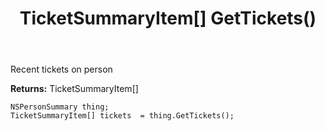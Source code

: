 ﻿---
uid: crmscript_ref_NSPersonSummary_GetTickets
title: TicketSummaryItem[] GetTickets()
intellisense: NSPersonSummary.GetTickets
keywords: NSPersonSummary, GetTickets
so.topic: reference
---

Recent tickets on person

**Returns:** TicketSummaryItem[]


```crmscript
NSPersonSummary thing;
TicketSummaryItem[] tickets  = thing.GetTickets();
```


